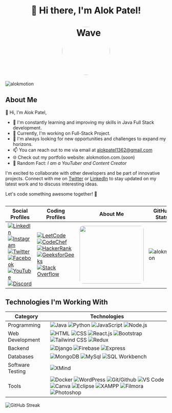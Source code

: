 <h1 align="center">👋 Hi there, I'm Alok Patel! <br> <br> 
    <img src="https://c.tenor.com/neqnFd4CHWAAAAAC/up-wave.gif" 
         alt="Wave" 
         style="border-radius: 50%;" 
         width="150" 
         height="150" 
    />
    
</h1>

<p align="left"><img src="https://komarev.com/ghpvc/?username=alokmotion&label=Profile%20views&color=0e75b6&style=flat" alt="alokmotion"/></p>


## About Me

👋 Hi, I'm Alok Patel, 
- 🌱 I'm constantly learning and improving my skills in Java Full Stack development.
- 💼 Currently, I'm working on Full-Stack Project.
- 🔭 I'm always looking for new opportunities and challenges to expand my horizons.
- 📫 You can reach out to me via email at alokpatel1362@gmail.com
- 🌐 Check out my portfolio website: alokmotion.com.(soon)
- 🎨 Random Fact: *I am a YouTuber and Content Creator*

I'm excited to collaborate with other developers and be part of innovative projects. Connect with me on [Twitter](https://twitter.com/alokmotion) or [LinkedIn](https://linkedin.com/in/alokmotion) to stay updated on my latest work and to discuss interesting ideas.

Let's code something awesome together! 🚀






##

| Social Profiles | Coding Profiles | About Me | GitHub Stats |
|------------------|-----------------|----------|--------------|
| [![LinkedIn](https://img.shields.io/badge/LinkedIn-%230077B5.svg?logo=linkedin&logoColor=white)](https://linkedin.com/in/alokmotion/) <br> [![Instagram](https://img.shields.io/badge/Instagram-%23E4405F.svg?logo=Instagram&logoColor=white)](https://instagram.com/alokmotion/) <br> [![Twitter](https://img.shields.io/badge/Twitter-%231DA1F2.svg?logo=Twitter&logoColor=white)](https://twitter.com/alokmotion) <br> [![Facebook](https://img.shields.io/badge/Facebook-%231877F2.svg?logo=Facebook&logoColor=white)](https://facebook.com/alokmotion) <br> [![YouTube](https://img.shields.io/badge/YouTube-%23FF0000.svg?logo=YouTube&logoColor=white)](https://www.youtube.com/alokmotionclasses) <br> [![Discord](https://img.shields.io/badge/Discord-%237289DA.svg?logo=Discord&logoColor=white)](https://discord.gg/alokmotion) | [![LeetCode](https://img.shields.io/badge/LeetCode-%23FFA116.svg?logo=leetcode&logoColor=white)](https://leetcode.com/alokmotion) <br> [![CodeChef](https://img.shields.io/badge/CodeChef-%23EA4E00.svg?logo=codechef&logoColor=white)](https://www.codechef.com/users/alokmotion) <br> [![HackerRank](https://img.shields.io/badge/HackerRank-%230769AD.svg?logo=hackerrank&logoColor=white)](https://www.hackerrank.com/alokmotion) <br> [![GeeksforGeeks](https://img.shields.io/badge/GeeksforGeeks-%2360B244.svg?logo=geeksforgeeks&logoColor=white)](https://auth.geeksforgeeks.org/user/alokmotion/practice/) <br> [![Stack Overflow](https://img.shields.io/badge/Stack%20Overflow-%23FE7A16.svg?logo=stack-overflow&logoColor=white)](https://stackoverflow.com/users/alokmotion/) | <img src="https://c.tenor.com/Rft05nnPfpgAAAAM/sewa-rumah-nak-baya-bile.gif" width="200" height="180" style="border-radius: 10px;"/> | <p><img align="center" src="https://github-readme-stats.vercel.app/api/top-langs?username=alokmotion&show_icons=true&locale=en&layout=compact" alt="alokmotion" /></p> |






## Technologies I'm Working With

| Category          | Technologies                             |
|-------------------|------------------------------------------|
| Programming       | ![Java](https://img.shields.io/badge/Java-%23007396.svg?logo=java&logoColor=white) ![Python](https://img.shields.io/badge/Python-%233776AB.svg?logo=python&logoColor=white) ![JavaScript](https://img.shields.io/badge/JavaScript-%23F7DF1E.svg?logo=javascript&logoColor=black) ![Node.js](https://img.shields.io/badge/Node.js-%23339933.svg?logo=node.js&logoColor=white) |
| Web Development   | ![HTML](https://img.shields.io/badge/HTML-%23E34F26.svg?logo=html5&logoColor=white) ![CSS](https://img.shields.io/badge/CSS-%231572B6.svg?logo=css3&logoColor=white) ![React.js](https://img.shields.io/badge/React.js-%2361DAFB.svg?logo=react&logoColor=white) ![Bootstrap](https://img.shields.io/badge/Bootstrap-%237952B3.svg?logo=bootstrap&logoColor=white) ![Tailwind CSS](https://img.shields.io/badge/Tailwind%20CSS-%2338B2AC.svg?logo=tailwind-css&logoColor=white) ![Redux](https://img.shields.io/badge/Redux-%23764ABC.svg?logo=redux&logoColor=white) |
| Backend           | ![Django](https://img.shields.io/badge/Django-%23092E20.svg?logo=django&logoColor=white) ![Firebase](https://img.shields.io/badge/Firebase-%23FFCA28.svg?logo=firebase&logoColor=black) ![Express](https://img.shields.io/badge/Express-%23000000.svg?logo=express&logoColor=white) |
| Databases         | ![MongoDB](https://img.shields.io/badge/MongoDB-%2347A248.svg?logo=mongodb&logoColor=white) ![MySql](https://img.shields.io/badge/MySql-%2300758F.svg?logo=mysql&logoColor=white) ![SQL Workbench](https://img.shields.io/badge/SQL%20Workbench-%23F4A32F.svg?logo=mysql&logoColor=black) |
| Software Testing  | ![XMind](https://img.shields.io/badge/XMind-%23E6852D.svg?logo=xmind&logoColor=white) |
| Tools             | ![Docker](https://img.shields.io/badge/Docker-%232496ED.svg?logo=docker&logoColor=white) ![WordPress](https://img.shields.io/badge/WordPress-%2321759B.svg?logo=wordpress&logoColor=white) ![Git/Github](https://img.shields.io/badge/Git/Github-%23F05032.svg?logo=git&logoColor=white) ![VS Code](https://img.shields.io/badge/VS%20Code-%23007ACC.svg?logo=visual-studio-code&logoColor=white) ![Canva](https://img.shields.io/badge/Canva-%2300C4CC.svg?logo=canva&logoColor=white) ![Eclipse](https://img.shields.io/badge/Eclipse-%232C2255.svg?logo=eclipse&logoColor=white) ![XAMPP](https://img.shields.io/badge/XAMPP-%23FB7A24.svg?logo=xampp&logoColor=white) ![Filmora](https://img.shields.io/badge/Filmora-%2303A9F4.svg?logo=wondershare&logoColor=white) ![Photoshop](https://img.shields.io/badge/Photoshop-%2300C8FF.svg?logo=adobe-photoshop&logoColor=white) |






![GitHub Streak](https://github-readme-streak-stats.herokuapp.com?user=alokmotion)




